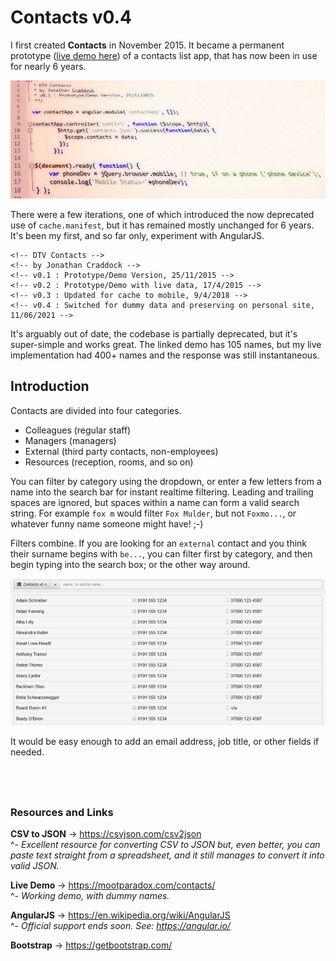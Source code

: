 # Contacts v0.4

I first created **Contacts** in November 2015. It became a permanent prototype ([live demo here](https://mootparadox.com/contacts/)) of a contacts list app, that has now been in use for nearly 6 years.

![Permanent Prototype](https://github.com/jonathancraddock/Contacts/blob/c545418e8e369fd2b466ffc9c7ea8d778684e653/images/title-image.jpg)

There were a few iterations, one of which introduced the now deprecated use of `cache.manifest`, but it has remained mostly unchanged for 6 years. It's been my first, and so far only, experiment with AngularJS.

```
<!-- DTV Contacts -->
<!-- by Jonathan Craddock -->
<!-- v0.1 : Prototype/Demo Version, 25/11/2015 -->
<!-- v0.2 : Prototype/Demo with live data, 17/4/2015 -->
<!-- v0.3 : Updated for cache to mobile, 9/4/2018 -->
<!-- v0.4 : Switched for dummy data and preserving on personal site, 11/06/2021 -->
```

It's arguably out of date, the codebase is partially deprecated, but it's super-simple and works great. The linked demo has 105 names, but my live implementation had 400+ names and the response was still instantaneous.

## Introduction

Contacts are divided into four categories.

* Colleagues (regular staff)
* Managers (managers)
* External (third party contacts, non-employees)
* Resources (reception, rooms, and so on)

You can filter by category using the dropdown, or enter a few letters from a name into the search bar for instant realtime filtering. Leading and trailing spaces are ignored, but spaces within a name can form a valid search string. For example `fox m` would filter `Fox Mulder`, but not `Foxmo...`, or whatever funny name someone might have! ;-)

Filters combine. If you are looking for an `external` contact and you think their surname begins with `be...`, you can filter first by category, and then begin typing into the search box; or the other way around.

![Screenshot-1](https://github.com/jonathancraddock/Contacts/blob/bd6297716be6dc52242b2980131b28c8c0e7b039/images/screenshot-1.jpg)

It would be easy enough to add an email address, job title, or other fields if needed.

&nbsp;
---

### Resources and Links

**CSV to JSON** -> https://csvjson.com/csv2json  
^- *Excellent resource for converting CSV to JSON but, even better, you can paste text straight from a spreadsheet, and it still manages to convert it into valid JSON.*

**Live Demo** -> https://mootparadox.com/contacts/  
^- *Working demo, with dummy names.*

**AngularJS** -> https://en.wikipedia.org/wiki/AngularJS  
^- *Official support ends soon. See: https://angular.io/*

**Bootstrap** -> https://getbootstrap.com/  
